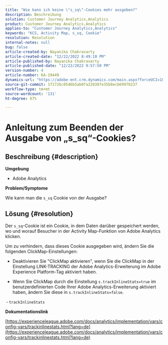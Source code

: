 ```yaml
---
title: "Wie kann ich keine \"s_sq\"-Cookies mehr ausgeben?"
description: Beschreibung
solution: Customer Journey Analytics,Analytics
product: Customer Journey Analytics,Analytics
applies-to: "Customer Journey Analytics,Analytics"
keywords: "KCS, Activity Map, s_sq, Cookie"
resolution: Resolution
internal-notes: null
bug: false
article-created-by: Nayanika Chakravarty
article-created-date: "12/22/2022 8:49:10 PM"
article-published-by: Nayanika Chakravarty
article-published-date: "12/22/2022 9:57:50 PM"
version-number: 4
article-number: KA-19449
dynamics-url: "https://adobe-ent.crm.dynamics.com/main.aspx?forceUCI=1&pagetype=entityrecord&etn=knowledgearticle&id=43202d12-3a82-ed11-81ac-6045bd006e5a"
source-git-commit: 1f1726c0546b5ab0fa22038fe35b8ecb69970237
workflow-type: tm+mt
source-wordcount: '131'
ht-degree: 67%

---
```


# Anleitung zum Beenden der Ausgabe von „s_sq“-Cookies?

## Beschreibung {#description}


<b>Umgebung</b>

- Adobe Analytics

<b>Problem/Symptome</b>

Wie kann man die `s_sq` Cookie von der Ausgabe?


## Lösung {#resolution}


Der `s_sq`-Cookie ist ein Cookie, in dem Daten darüber gespeichert werden, wo und worauf Besucher in der Activity Map-Funktion von Adobe Analytics klicken.

Um zu verhindern, dass dieses Cookie ausgegeben wird, ändern Sie die folgenden ClickMap-Einstellungen:

- Deaktivieren Sie &quot;ClickMap aktivieren&quot;, wenn Sie die ClickMap in der Einstellung LINK-TRACKING der Adobe Analytics-Erweiterung im Adobe Experience Platform-Tag aktiviert haben.

- Wenn Sie ClickMap durch die Einstellung `s.trackInlineStats=true` im benutzerdefinierten Code Ihrer Adobe Analytics-Erweiterung aktiviert haben, ändern Sie diese in `s.trackInlineStats=false`.

`・trackInlineStats`

<b>Dokumentationslink</b>

[https://experienceleague.adobe.com/docs/analytics/implementation/vars/config-vars/trackinlinestats.html?lang=de](https://experienceleague.adobe.com/docs/analytics/implementation/vars/config-vars/trackinlinestats.html?lang=de)
